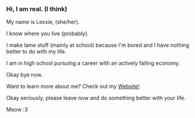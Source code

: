 ### Hi, I am real. (I think)

My name is Lexxie, (she/her).

I know where you live (probably).

I make lame stuff (mainly at school) because I'm bored and I have nothing better to do with my life.

I am in high school pursuing a career with an actively failing economy.

Okay bye now.

Want to learn more about me? Check out my <a href="https://samdan9.github.io/Lexicon-Lexxie/">Website!</a>

Okay seriously, please leave now and do something better with your life.

Meow :3
